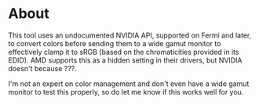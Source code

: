 # About
This tool uses an undocumented NVIDIA API, supported on Fermi and later, to convert colors before sending them to a wide gamut monitor to effectively clamp it to sRGB (based on the chromaticities provided in its EDID). AMD supports this as a hidden setting in their drivers, but NVIDIA doesn't because ???.

I'm not an expert on color management and don't even have a wide gamut monitor to test this properly, so do let me know if this works well for you.
